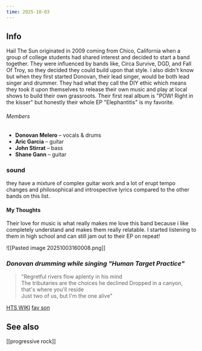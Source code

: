 ```yaml
---
time: 2025-10-03
---
```


## Info
Hail The Sun originated in 2009 coming from Chico, California when a group of college students had shared interest and decided to start a band together. They were influenced by bands like, Circa Survive, DGD, and Fall Of Troy, so they decided they could build upon that style. i also didn't know but when they first started Donovan, their lead singer, would be both lead singer and drummer. They had what they call the DIY ethic which means they took it upon themselves to release their own music and play at local shows to build their own grassroots. Their first real album is "POW! Right in the kisser" but honestly their whole EP "Elephantitis" is my favorite.
###### Members
- **Donovan Melero** – vocals & drums
- **Aric Garcia** – guitar
- **John Stirrat** – bass
- **Shane Gann** – guitar
### sound
they have a mixture of complex guitar work and a lot of erupt tempo changes and philosophical and introspective lyrics compared to the other bands on this list.
#### My Thoughts
Their love for music is what really makes me love this band because i like completely understand and makes them really relatable. I started listening to them in high school and can still jam out to their EP on repeat!

![[Pasted image 20251003160008.png]]
### *Donovan drumming while singing "Human Target Practice"*

>"Regretful rivers flow aplenty in his mind  
 The tributaries are the choices he declined
 Dropped in a canyon, that's where you'll reside  
 Just two of us, but I'm the one alive"

[HTS WIKI](https://en.wikipedia.org/wiki/Hail_the_Sun)
[fav son](https://genius.com/Hail-the-sun-will-they-blame-me-if-you-go-disappearing-lyrics)

## See also
[[progressive rock]]

   

